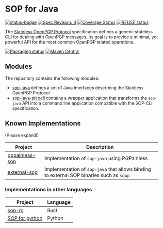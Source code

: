 <!--
SPDX-FileCopyrightText: 2021 Paul Schaub <vanitasvitae@fsfe.org>

SPDX-License-Identifier: Apache-2.0
-->

# SOP for Java

[![status-badge](https://ci.codeberg.org/api/badges/PGPainless/sop-java/status.svg)](https://ci.codeberg.org/PGPainless/sop-java)
[![Spec Revision: 4](https://img.shields.io/badge/Spec%20Revision-4-blue)](https://datatracker.ietf.org/doc/draft-dkg-openpgp-stateless-cli/04/)
[![Coverage Status](https://coveralls.io/repos/github/pgpainless/sop-java/badge.svg?branch=main)](https://coveralls.io/github/pgpainless/sop-java?branch=main)
[![REUSE status](https://api.reuse.software/badge/github.com/pgpainless/sop-java)](https://api.reuse.software/info/github.com/pgpainless/sop-java)

The [Stateless OpenPGP Protocol](https://datatracker.ietf.org/doc/draft-dkg-openpgp-stateless-cli/) specification
defines a generic stateless CLI for dealing with OpenPGP messages.
Its goal is to provide a minimal, yet powerful API for the most common OpenPGP related operations.

[![Packaging status](https://repology.org/badge/vertical-allrepos/sop-java.svg)](https://repology.org/project/pgpainless/versions)
[![Maven Central](https://badgen.net/maven/v/maven-central/org.pgpainless/sop-java)](https://search.maven.org/artifact/org.pgpainless/sop-java)

## Modules

The repository contains the following modules:

* [sop-java](/sop-java) defines a set of Java interfaces describing the Stateless OpenPGP Protocol.
* [sop-java-picocli](/sop-java-picocli) contains a wrapper application that transforms the `sop-java` API into a command line application
compatible with the SOP-CLI specification.

## Known Implementations
(Please expand!)

| Project                                                                             | Description                                                                              |
|-------------------------------------------------------------------------------------|------------------------------------------------------------------------------------------|
| [pgpainless-sop](https://github.com/pgpainless/pgpainless/tree/main/pgpainless-sop) | Implementation of `sop-java` using PGPainless                                            |
| [external-sop](https://github.com/pgpainless/sop-java/tree/main/external-sop)       | Implementation of `sop-java` that allows binding to external SOP binaries such as `sqop` |

### Implementations in other languages
| Project                                         | Language |
|-------------------------------------------------|----------|
| [sop-rs](https://sequoia-pgp.gitlab.io/sop-rs/) | Rust     |
| [SOP for python](https://pypi.org/project/sop/) | Python   |
